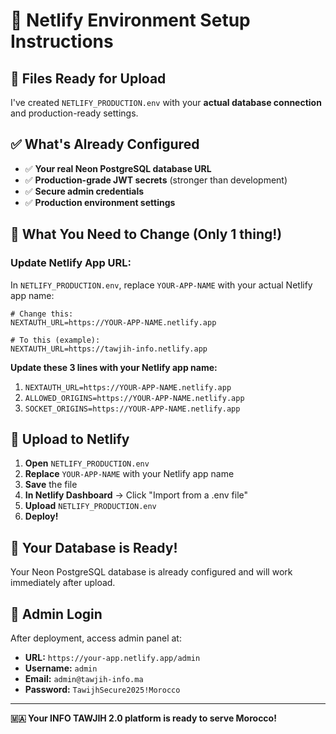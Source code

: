 # 🚀 Netlify Environment Setup Instructions

## 📁 Files Ready for Upload

I've created `NETLIFY_PRODUCTION.env` with your **actual database connection** and production-ready settings.

## ✅ What's Already Configured

- ✅ **Your real Neon PostgreSQL database URL**
- ✅ **Production-grade JWT secrets** (stronger than development)
- ✅ **Secure admin credentials**
- ✅ **Production environment settings**

## 🔧 What You Need to Change (Only 1 thing!)

### **Update Netlify App URL:**

In `NETLIFY_PRODUCTION.env`, replace `YOUR-APP-NAME` with your actual Netlify app name:

```env
# Change this:
NEXTAUTH_URL=https://YOUR-APP-NAME.netlify.app

# To this (example):
NEXTAUTH_URL=https://tawjih-info.netlify.app
```

**Update these 3 lines with your Netlify app name:**
1. `NEXTAUTH_URL=https://YOUR-APP-NAME.netlify.app`
2. `ALLOWED_ORIGINS=https://YOUR-APP-NAME.netlify.app`
3. `SOCKET_ORIGINS=https://YOUR-APP-NAME.netlify.app`

## 🚀 Upload to Netlify

1. **Open** `NETLIFY_PRODUCTION.env`
2. **Replace** `YOUR-APP-NAME` with your Netlify app name
3. **Save** the file
4. **In Netlify Dashboard** → Click "Import from a .env file"
5. **Upload** `NETLIFY_PRODUCTION.env`
6. **Deploy!**

## 🎯 Your Database is Ready!

Your Neon PostgreSQL database is already configured and will work immediately after upload.

## 🔑 Admin Login

After deployment, access admin panel at:
- **URL:** `https://your-app.netlify.app/admin`
- **Username:** `admin`
- **Email:** `admin@tawjih-info.ma`
- **Password:** `TawijhSecure2025!Morocco`

---

**🇲🇦 Your INFO TAWJIH 2.0 platform is ready to serve Morocco!**